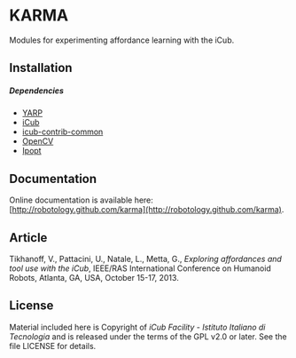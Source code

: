KARMA
=====

Modules for experimenting affordance learning with the iCub.

## Installation

##### Dependencies
- [YARP](https://github.com/robotology/yarp)
- [iCub](https://github.com/robotology/icub-main)
- [icub-contrib-common](https://github.com/robotology/icub-contrib-common)
- [OpenCV](http://opencv.org/downloads.html)
- [Ipopt](http://wiki.icub.org/wiki/Installing_IPOPT)

## Documentation

Online documentation is available here: [http://robotology.github.com/karma](http://robotology.github.com/karma).

## Article

Tikhanoff, V., Pattacini, U., Natale, L., Metta, G., _Exploring affordances and tool use with the iCub_, IEEE/RAS International Conference on Humanoid Robots, Atlanta, GA, USA, October 15-17, 2013.

## License

Material included here is Copyright of _iCub Facility - Istituto Italiano di Tecnologia_ and is released under the terms of the GPL v2.0 or later. See the file LICENSE for details.

